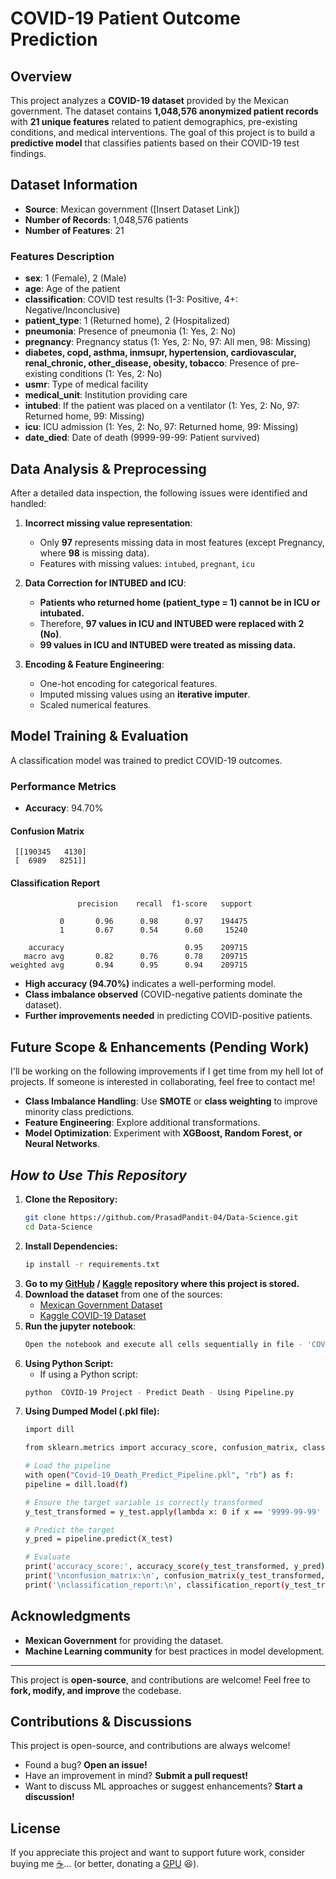 # COVID-19 Patient Outcome Prediction

## Overview

This project analyzes a **COVID-19 dataset** provided by the Mexican government. The dataset contains **1,048,576 anonymized patient records** with **21 unique features** related to patient demographics, pre-existing conditions, and medical interventions. The goal of this project is to build a **predictive model** that classifies patients based on their COVID-19 test findings.

## Dataset Information

- **Source**: Mexican government ([Insert Dataset Link])
- **Number of Records**: 1,048,576 patients
- **Number of Features**: 21

### Features Description

- **sex**: 1 (Female), 2 (Male)
- **age**: Age of the patient
- **classification**: COVID test results (1-3: Positive, 4+: Negative/Inconclusive)
- **patient\_type**: 1 (Returned home), 2 (Hospitalized)
- **pneumonia**: Presence of pneumonia (1: Yes, 2: No)
- **pregnancy**: Pregnancy status (1: Yes, 2: No, 97: All men, 98: Missing)
- **diabetes, copd, asthma, inmsupr, hypertension, cardiovascular, renal\_chronic, other\_disease, obesity, tobacco**: Presence of pre-existing conditions (1: Yes, 2: No)
- **usmr**: Type of medical facility
- **medical\_unit**: Institution providing care
- **intubed**: If the patient was placed on a ventilator (1: Yes, 2: No, 97: Returned home, 99: Missing)
- **icu**: ICU admission (1: Yes, 2: No, 97: Returned home, 99: Missing)
- **date\_died**: Date of death (9999-99-99: Patient survived)

## Data Analysis & Preprocessing

After a detailed data inspection, the following issues were identified and handled:

1. **Incorrect missing value representation**:

   - Only **97** represents missing data in most features (except Pregnancy, where **98** is missing data).
   - Features with missing values: `intubed`, `pregnant`, `icu`

2. **Data Correction for INTUBED and ICU**:

   - **Patients who returned home (patient\_type = 1) cannot be in ICU or intubated.**
   - Therefore, **97 values in ICU and INTUBED were replaced with 2 (No)**.
   - **99 values in ICU and INTUBED were treated as missing data.**

3. **Encoding & Feature Engineering**:

   - One-hot encoding for categorical features.
   - Imputed missing values using an **iterative imputer**.
   - Scaled numerical features.

## Model Training & Evaluation

A classification model was trained to predict COVID-19 outcomes.

### Performance Metrics

- **Accuracy**: 94.70%

#### Confusion Matrix

```
 [[190345   4130]
 [  6989   8251]]
```

#### Classification Report

```
               precision    recall  f1-score   support

           0       0.96      0.98      0.97    194475
           1       0.67      0.54      0.60     15240

    accuracy                           0.95    209715
   macro avg       0.82      0.76      0.78    209715
weighted avg       0.94      0.95      0.94    209715
```

- **High accuracy (94.70%)** indicates a well-performing model.
- **Class imbalance observed** (COVID-negative patients dominate the dataset).
- **Further improvements needed** in predicting COVID-positive patients.

## Future Scope & Enhancements (Pending Work)

I'll be working on the following improvements if I get time from my hell lot of projects. If someone is interested in collaborating, feel free to contact me!

- **Class Imbalance Handling**: Use **SMOTE** or **class weighting** to improve minority class predictions.
- **Feature Engineering**: Explore additional transformations.
- **Model Optimization**: Experiment with **XGBoost, Random Forest, or Neural Networks**.

## *How to Use This Repository*

1. **Clone the Repository:**
   ```bash
   git clone https://github.com/PrasadPandit-04/Data-Science.git
   cd Data-Science
2. **Install Dependencies:**
   ```bash
   ip install -r requirements.txt
3. **Go to my [GitHub](https://github.com/PrasadPandit-04/Data-Science) / [Kaggle]() repository where this project is stored.**
4. **Download the dataset** from one of the sources:
    - [Mexican Government Dataset](https://datos.gob.mx/busca/dataset/informacion-referente-a-casos-covid-19-en-mexico)
    - [Kaggle COVID-19 Dataset](https://www.kaggle.com/datasets/meirnizri/covid19-dataset)
5. **Run the jupyter notebook**:
    ```bash
    Open the notebook and execute all cells sequentially in file - 'COVID-19 Project - Predict Death - Using Pipeline.ipynb'.
    ```
6. **Using Python Script:**
    - If using a Python script:
    ```bash
    python  COVID-19 Project - Predict Death - Using Pipeline.py
    ```
7. **Using Dumped Model (.pkl file):**
   ```bash
   import dill
   
   from sklearn.metrics import accuracy_score, confusion_matrix, classification_report  

   # Load the pipeline  
   with open("Covid-19_Death_Predict_Pipeline.pkl", "rb") as f:  
   pipeline = dill.load(f)  

   # Ensure the target variable is correctly transformed  
   y_test_transformed = y_test.apply(lambda x: 0 if x == '9999-99-99' else 1)  

   # Predict the target  
   y_pred = pipeline.predict(X_test)  

   # Evaluate  
   print('accuracy_score:', accuracy_score(y_test_transformed, y_pred))  
   print('\nconfusion_matrix:\n', confusion_matrix(y_test_transformed, y_pred))  
   print('\nclassification_report:\n', classification_report(y_test_transformed, y_pred))


## Acknowledgments

- **Mexican Government** for providing the dataset.
- **Machine Learning community** for best practices in model development.

---

This project is **open-source**, and contributions are welcome! Feel free to **fork, modify, and improve** the codebase.

## Contributions & Discussions

This project is open-source, and contributions are always welcome!

- Found a bug? **Open an issue!**
- Have an improvement in mind? **Submit a pull request!**
- Want to discuss ML approaches or suggest enhancements? **Start a discussion!**

## License

If you appreciate this project and want to support future work, consider buying me [☕](https://buymeacoffee.com/prasadpandp)... (or better, donating a [GPU](https://www.amazon.in/gp/cart/view.html?ref_=nav_cart) 😆).

